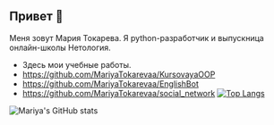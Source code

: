## Привет 👋
Меня зовут Мария Токарева. Я python-разработчик и выпускница онлайн-школы Нетология.
- Здесь мои учебные работы.
- https://github.com/MariyaTokarevaa/KursovayaOOP
- https://github.com/MariyaTokarevaa/EnglishBot
- https://github.com/MariyaTokarevaa/social_network
[![Top Langs](https://github-readme-stats.vercel.app/api/top-langs/?username=MariyaTokarevaa&layout=compact)](https://github.com/MariyaTokarevaa/github-readme-stats)

![Mariya's GitHub stats](https://github-readme-stats.vercel.app/api?username=MariyaTokarevaa&show_icons=true&theme=radical)
<!--
**MariyaTokarevaa/MariyaTokarevaa** is a ✨ _special_ ✨ repository because its `README.md` (this file) appears on your GitHub profile.

My name is Mariya. I'm backend python developer:

- 🔭 I’m currently working on ...
- 🌱 I’m currently learning ...
- 👯 I’m looking to collaborate on ...
- 🤔 I’m looking for help with ...
- 💬 Ask me about ...
- 📫 How to reach me: ...
- 😄 Pronouns: ...
- ⚡ Fun fact: ...
-->
